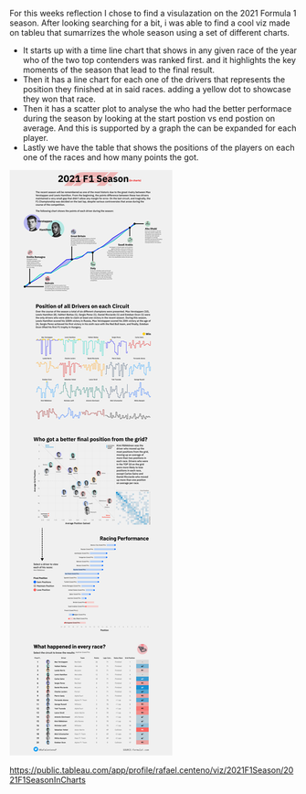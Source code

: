For this weeks reflection I chose to find a visulazation on the 2021 Formula 1 season. After looking searching for a bit, i was able to find a cool viz made on tableu that sumarrizes the whole season using a set of different charts. 
- It starts up with a time line chart that shows in any given race of the year who of the two top contenders was ranked first. and it highlights the key moments of the season that lead to the final result. 
- Then it has a line chart for each one of the drivers that represents the position they finished at in said races. adding a yellow dot to showcase they won that race. 
- Then it has a scatter plot to analyse the who had the better performace during the season by looking at the start postion vs end postion on average. And this is supported by a graph the can be expanded for each player. 
- Lastly we have the table that shows the positions of the players on each one of the races and how many points the got. 

![plot](./f1.png)

https://public.tableau.com/app/profile/rafael.centeno/viz/2021F1Season/2021F1SeasonInCharts

